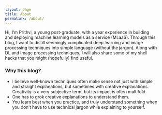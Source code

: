 ```yaml
---
layout: page
title: About
permalink: /about/
---
```


<!-- This is the base Jekyll theme. You can find out more info about customizing your Jekyll theme, as well as basic Jekyll usage documentation at [jekyllrb.com](https://jekyllrb.com/)

You can find the source code for Minima at GitHub:
[jekyll][jekyll-organization] /
[minima](https://github.com/jekyll/minima)

You can find the source code for Jekyll at GitHub:
[jekyll][jekyll-organization] /
[jekyll](https://github.com/jekyll/jekyll)

 <!-- [Leetcode]() | 

[jekyll-organization]: https://github.com/jekyll -->

Hi, I'm Prithvi, a young post-graduate, with a year experience in building and deploying machine learning models as a service (MLaaS). Through this blog, I want to distill seemingly complicated deep learning and image processing techniques into simple language (without the jargon). Along with DL and Image processing techniques, I will also share some of my shell hacks that you might (hopefully) find useful. 

### Why this blog?

- I believe well-known techniques often make sense not just with simple and straight explanations, but sometimes with creative explanations. Creativity is a very subjective term, but its impact is often multifold.
- One has to grok creative explanations to understand them.
- You learn best when you practice, and truly understand something when you don't have to use technical jargon while explaining to yourself.
  

<!-- | [LinkedIn]() | -->
